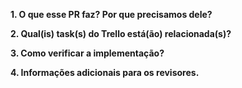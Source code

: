 **1. O que esse PR faz? Por que precisamos dele?**
<!-- Este item é obrigatório -->

**2. Qual(is) task(s) do Trello está(ão) relacionada(s)?**
<!-- Este item é obrigatório -->

**3. Como verificar a implementação?**
<!-- Este item é obrigatório -->

**4. Informações adicionais para os revisores.**
<!-- Este item é opcional -->
